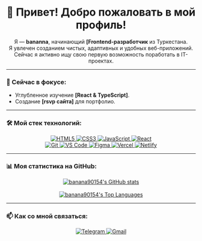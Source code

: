 <h1 align="center">
  👋 Привет! Добро пожаловать в мой профиль!
</h1>

<p align="center">
  Я — <b>bananna</b>, начинающий <b>[Frontend-разработчик</b> из Туркестана.<br>
  Я увлечен созданием чистых, адаптивных и удобных веб-приложений.<br>
  Сейчас я активно ищу свою первую возможность поработать в IT-проектах.
</p>

<hr>

### 🌱 Сейчас в фокусе:

* Углубленное изучение <b>[React & TypeScript]</b>.
* Создание <b>[rsvp сайта]</b> для портфолио.

<hr>

### 🛠️ Мой стек технологий:

<p align="center">
  <a href="https://www.w3.org/html/" target="_blank">
    <img src="https://img.shields.io/badge/HTML5-E34F26?style=for-the-badge&logo=html5&logoColor=white" alt="HTML5">
  </a>
  <a href="https://www.w3.org/css/" target="_blank">
    <img src="https://img.shields.io/badge/CSS3-1572B6?style=for-the-badge&logo=css3&logoColor=white" alt="CSS3">
  </a>
  <a href="https://developer.mozilla.org/en-US/docs/Web/JavaScript" target="_blank"> 
    <img src="https://img.shields.io/badge/JavaScript-F7DF1E?style=for-the-badge&logo=javascript&logoColor=black" alt="JavaScript">
  </a>
  <a href="https://reactjs.org/" target="_blank"> 
    <img src="https://img.shields.io/badge/React-20232A?style=for-the-badge&logo=react&logoColor=61DAFB" alt="React">
  </a>
  
  <br>
  <a href="https://git-scm.com/" target="_blank"> 
    <img src="https://img.shields.io/badge/Git-F05032?style=for-the-badge&logo=git&logoColor=white" alt="Git">
  </a>
  <a href="https://code.visualstudio.com/" target="_blank">
    <img src="https://img.shields.io/badge/VS_Code-007ACC?style=for-the-badge&logo=visual-studio-code&logoColor=white" alt="VS Code">
  </a>
  <a href="https://figma.com/" target="_blank">
    <img src="https://img.shields.io/badge/Figma-F24E1E?style=for-the-badge&logo=figma&logoColor=white" alt="Figma">
  </a>
  <a href="https://vercel.com/" target="_blank">
    <img src="https://img.shields.io/badge/Vercel-000000?style=for-the-badge&logo=vercel&logoColor=white" alt="Vercel">
  </a>
  <a href="https://netlify.com/" target="_blank">
    <img src="https://img.shields.io/badge/Netlify-00C7B7?style=for-the-badge&logo=netlify&logoColor=white" alt="Netlify">
  </a>
</p>

<hr>

### 📊 Моя статистика на GitHub:

<p align="center">
  <a href="https://github.com/banana90154">
    <img align="center" src="https://github-readme-stats.vercel.app/api?username=banana90154&show_icons=true&theme=tokyonight&hide_border=true&count_private=true" alt="banana90154's GitHub stats" />
  </a>
  <br><br>
  <a href="https://github.com/banana90154">
    <img align="center" src="https://github-readme-stats.vercel.app/api/top-langs/?username=banana90154&layout=compact&theme=tokyonight&hide_border=true&langs_count=8" alt="banana90154's Top Languages" />
  </a>
</p>

<hr>

### 📫 Как со мной связаться:

<p align="center">
  <a href="https://t.me/banana90154" target="_blank">
    <img src="https://img.shields.io/badge/Telegram-26A5E4?style=for-the-badge&logo=telegram&logoColor=white" alt="Telegram">
  </a>
  
  <a href="mailto:[bananagotoafrica@gmail.com]" target="_blank">
    <img src="https://img.shields.io/badge/Gmail-D14836?style=for-the-badge&logo=gmail&logoColor=white" alt="Gmail">
  </a>
</p>
